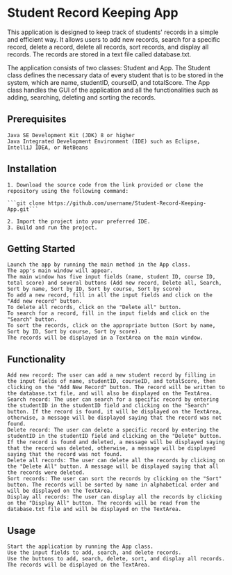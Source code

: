# Student Record Keeping App

This application is designed to keep track of students' records in a simple and efficient way. It allows users to add new records, search for a specific record, delete a record, delete all records, sort records, and display all records. The records are stored in a text file called database.txt.

The application consists of two classes: Student and App. The Student class defines the necessary data of every student that is to be stored in the system, which are name, studentID, courseID, and totalScore. The App class handles the GUI of the application and all the functionalities such as adding, searching, deleting and sorting the records.

## Prerequisites

    Java SE Development Kit (JDK) 8 or higher
    Java Integrated Development Environment (IDE) such as Eclipse, IntelliJ IDEA, or NetBeans

## Installation

    1. Download the source code from the link provided or clone the repository using the following command:

    ```git clone https://github.com/username/Student-Record-Keeping-App.git```

    2. Import the project into your preferred IDE.
    3. Build and run the project.

## Getting Started

    Launch the app by running the main method in the App class.
    The app's main window will appear.
    The main window has five input fields (name, student ID, course ID, total score) and several buttons (Add new record, Delete all, Search, Sort by name, Sort by ID, Sort by course, Sort by score)
    To add a new record, fill in all the input fields and click on the "Add new record" button.
    To delete all records, click on the "Delete all" button.
    To search for a record, fill in the input fields and click on the "Search" button.
    To sort the records, click on the appropriate button (Sort by name, Sort by ID, Sort by course, Sort by score).
    The records will be displayed in a TextArea on the main window.

## Functionality

    Add new record: The user can add a new student record by filling in the input fields of name, studentID, courseID, and totalScore, then clicking on the "Add New Record" button. The record will be written to the database.txt file, and will also be displayed on the TextArea.
    Search record: The user can search for a specific record by entering the studentID in the studentID field and clicking on the "Search" button. If the record is found, it will be displayed on the TextArea, otherwise, a message will be displayed saying that the record was not found.
    Delete record: The user can delete a specific record by entering the studentID in the studentID field and clicking on the "Delete" button. If the record is found and deleted, a message will be displayed saying that the record was deleted, otherwise, a message will be displayed saying that the record was not found.
    Delete all records: The user can delete all the records by clicking on the "Delete All" button. A message will be displayed saying that all the records were deleted.
    Sort records: The user can sort the records by clicking on the "Sort" button. The records will be sorted by name in alphabetical order and will be displayed on the TextArea.
    Display all records: The user can display all the records by clicking on the "Display All" button. The records will be read from the database.txt file and will be displayed on the TextArea.

## Usage

    Start the application by running the App class.
    Use the input fields to add, search, and delete records.
    Use the buttons to add, search, delete, sort, and display all records.
    The records will be displayed on the TextArea.

